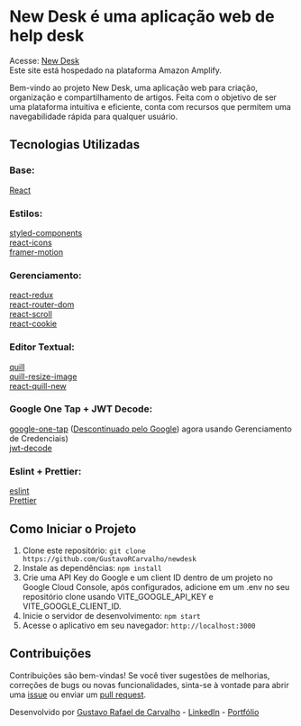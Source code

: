 # New Desk é uma aplicação web de help desk

Acesse: [New Desk](https://newdesk.gustavocarvalho.dev.br/) <br />
Este site está hospedado na plataforma Amazon Amplify.

Bem-vindo ao projeto New Desk, uma aplicação web para criação, organização e compartilhamento de artigos. Feita com o objetivo de ser uma plataforma intuitiva e eficiente, conta com recursos que permitem uma navegabilidade rápida para qualquer usuário.

## Tecnologias Utilizadas

### Base: 

[React](https://github.com/facebook/react) <br />

### Estilos:

[styled-components](https://github.com/styled-components/styled-components) <br />
[react-icons](https://github.com/react-icons/react-icons) <br />
[framer-motion](https://github.com/framer/motion) <br />

### Gerenciamento:

[react-redux](https://github.com/reduxjs/redux-toolkit) <br />
[react-router-dom](https://github.com/remix-run/react-router) <br />
[react-scroll](https://github.com/fisshy/react-scroll) <br />
[react-cookie](https://github.com/bendotcodes/cookies/tree/main/packages/react-cookie) <br />

### Editor Textual:

[quill](https://github.com/slab/quill) <br />
[quill-resize-image](https://github.com/hunghg255/quill-resize-image) <br />
[react-quill-new](https://github.com/zenoamaro/react-quill) <br />

### Google One Tap + JWT Decode:

[google-one-tap](https://github.com/BurakGur/google-one-tap) ([Descontinuado pelo Google](https://developers.google.com/identity/one-tap/android/legacy-get-started?hl=pt-br#:~:text=Aten%C3%A7%C3%A3o:%20o%20recurso%20Um%20toque%20para%20Android,recurso%20Fazer%20login%20com%20o%20Google%2C%20mais)) agora usando Gerenciamento de Credenciais) <br /> 
[jwt-decode](https://github.com/auth0/jwt-decode) <br />

### Eslint + Prettier:

[eslint](https://github.com/eslint/eslint) <br />
[Prettier](https://marketplace.visualstudio.com/items?itemName=esbenp.prettier-vscode) <br />

## Como Iniciar o Projeto

1. Clone este repositório: `git clone https://github.com/GustavoRCarvalho/newdesk`
2. Instale as dependências: `npm install`
3. Crie uma API Key do Google e um client ID dentro de um projeto no Google Cloud Console, após configurados, adicione em um .env no seu repositório clone usando VITE_GOOGLE_API_KEY e VITE_GOOGLE_CLIENT_ID.
4. Inicie o servidor de desenvolvimento: `npm start`
5. Acesse o aplicativo em seu navegador: `http://localhost:3000`

## Contribuições

Contribuições são bem-vindas! Se você tiver sugestões de melhorias, correções de bugs ou novas funcionalidades, sinta-se à vontade para abrir uma [issue](https://github.com/GustavoRCarvalho/newdesk/issues) ou enviar um [pull request](https://github.com/GustavoRCarvalho/newdesk/pulls).

Desenvolvido por [Gustavo Rafael de Carvalho](https://github.com/GustavoRCarvalho) - [LinkedIn](https://www.linkedin.com/in/gustavo-carvalho-0/) - [Portfólio](https://portfolio.gustavocarvalho.dev.br/)
